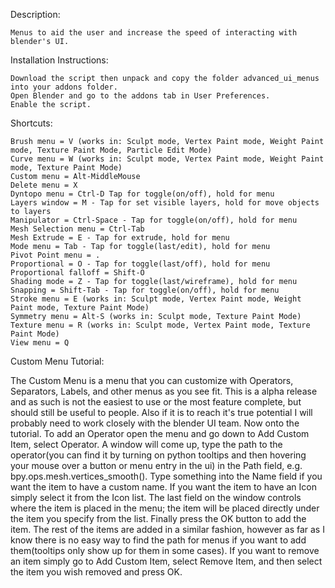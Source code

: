 Description:

    Menus to aid the user and increase the speed of interacting with blender's UI.

Installation Instructions:

    Download the script then unpack and copy the folder advanced_ui_menus into your addons folder.
    Open Blender and go to the addons tab in User Preferences.
    Enable the script. 

Shortcuts:

    Brush menu = V (works in: Sculpt mode, Vertex Paint mode, Weight Paint mode, Texture Paint Mode, Particle Edit Mode)
    Curve menu = W (works in: Sculpt mode, Vertex Paint mode, Weight Paint mode, Texture Paint Mode)
    Custom menu = Alt-MiddleMouse
    Delete menu = X
    Dyntopo menu = Ctrl-D Tap for toggle(on/off), hold for menu
    Layers window = M - Tap for set visible layers, hold for move objects to layers
    Manipulator = Ctrl-Space - Tap for toggle(on/off), hold for menu
    Mesh Selection menu = Ctrl-Tab
    Mesh Extrude = E - Tap for extrude, hold for menu
    Mode menu = Tab - Tap for toggle(last/edit), hold for menu
    Pivot Point menu = .
    Proportional = O - Tap for toggle(last/off), hold for menu
    Proportional falloff = Shift-O
    Shading mode = Z - Tap for toggle(last/wireframe), hold for menu
    Snapping = Shift-Tab - Tap for toggle(on/off), hold for menu
    Stroke menu = E (works in: Sculpt mode, Vertex Paint mode, Weight Paint mode, Texture Paint Mode)
    Symmetry menu = Alt-S (works in: Sculpt mode, Texture Paint Mode)
    Texture menu = R (works in: Sculpt mode, Vertex Paint mode, Texture Paint Mode)
    View menu = Q 

Custom Menu Tutorial:

  The Custom Menu is a menu that you can customize with Operators, Separators, Labels, and other
  menus as you see fit. This is a alpha release and as such is not the easiest to use or the most
  feature complete, but should still be useful to people. Also if it is to reach it's true potential
  I will probably need to work closely with the blender UI team. Now onto the tutorial.
  To add an Operator open the menu and go down to Add Custom Item, select Operator. A window will
  come up, type the path to the operator(you can find it by turning on python tooltips and then
  hovering your mouse over a button or menu entry in the ui) in the Path field,
  e.g. bpy.ops.mesh.vertices_smooth(). Type something into the Name field if you want the item to
  have a custom name. If you want the item to have an Icon simply select it from the Icon list. The
  last field on the window controls where the item is placed in the menu; the item will be placed
  directly under the item you specify from the list. Finally press the OK button to add the item.
  The rest of the items are added in a similar fashion, however as far as I know there is no easy
  way to find the path for menus if you want to add them(tooltips only show up for them in some cases).
  If you want to remove an item simply go to Add Custom Item, select Remove Item, and then select
  the item you wish removed and press OK.
